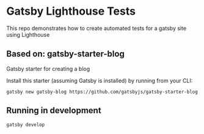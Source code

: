 # Gatsby Lighthouse Tests

This repo demonstrates how to create automated tests for a gatsby site using Lighthouse

## Based on: gatsby-starter-blog

Gatsby starter for creating a blog

Install this starter (assuming Gatsby is installed) by running from your CLI:

`gatsby new gatsby-blog https://github.com/gatsbyjs/gatsby-starter-blog`

## Running in development

`gatsby develop`
